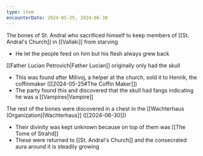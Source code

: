 ```yaml
---
type: item
encounterDate: 2024-05-25, 2024-06-30
---
```

The bones of St. Andral who sacrificed himself to keep members of [[St. Andral's Church]] in [[Vallaki]] from starving
- He let the people feed on him but his flesh always grew back 

[[Father Lucian Petrovich|Father Lucian]] originally only had the skull
- This was found after Milivoj, a helper at the church, sold it to Henrik, the coffinmaker ([[2024-05-25#The Coffin Maker]])
- The party found this and discovered that the skull had fangs indicating he was a [[Vampires|Vampire]]

The rest of the bones were discovered in a chest in the [[Wachterhaus (Organization)|Wachterhaus]] ([[2024-06-30]])
- Their divinity was kept unknown because on top of them was [[The Tome of Strahd]] 
- These were returned to [[St. Andral's Church]] and the consecrated aura around it is steadily growing